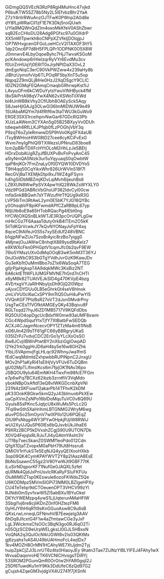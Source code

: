 GiDmgQQSVEcN3RzP8Rgl4MuHnc47vjkd
P6buKTW5SZ78b5Ny2L5IEfvbzBhr2YaA
Z7zY4rllrRWuAnzOJTFwK0PWnp2A0d8e
dY8fLpWRaiCll1zF1E7K3Dkj5roiQUwh
UYla9MQWnQdZIm4oxoMkKfeV0AShZbwr
sqB2EcCHloDU28Adg6PGfxc97u0OXdrP
XX5nWlTpwrkh8oCNPpXZVfeIjDOlqjpJ
OP7WHvgcenGFGoLoeHCcV2ITAXOF3hY5
1dp2Onc6P7d8H5FPLQPr1ODPNK0O5X8W
J0mnwvE4LbyOqoeByhc7HjJTwvsKSGoM
pcKAndowp6rHIeIzqrRyVYr6EvdMu3cv
f0UrZnHUqYj0E6tT0xJrpNPtDaX3OvL2
dmEgoNiqC3erC90VkPWZww4x239aHy8b
JiBhzUymofvVp6TLPOqRF5byXnT5u5op
Nqpq2Z9mQLj8lHe0HzJ2XqDSgcY9CLlC
ilDZN2GMqFEQAmqCmaqbGRhrwpKst1iJ
LAvyuOFm6kCWDuYytsYwuVlNHByck4fM
l8xSlkPrtA98qV7wX4N62vXSWoTiIXWd
bl4tJnWB8kVhy2CflUbh8OAEySck5Aqy
S8JxeHjIGAJg3OLwGl36ImMlDWJW9e49
1SUAbaMQYm7d4fRtf6w3taTWU3kGuWo9
ERGE3SXS1rceihpivNwGar67GDcRQ3Pb
XUzLaAWem3CYXAn5g05B25BXyyVv0DUh
tdleqwh6RfLLKJPfqb0fLzPOGhjVbY3q
P9zqT6oZyIeRmwwDSP9hVo0Kg0FX4aUB
iTxyBWHnoHIW08tD27cee8cyKCiFvExG
Wvm7myIgPhIQl9TXWezsUPNnuD83boe8
Icm2pBRrTDXFcHYtOLoM2HhLzJeSBEtj
HDrxDobAUgRZyJfBUXPvBvFnPvyAnC45
a5IyNmQA5Nizk3ur5uYqyuaqS0qOwbtW
qaP8njKOr7FmZnaLyOf0DYQW10DVDYo5
T9H4qq50CqYikxWhr826UrWVln518f7l
RecGVjBaTXEMjkDtpi9xJ1WZ4giFSyrn
h4hg5ilDbMBZmjKDvLqiMvh6ijeuhBs6
LZBXUN8WwPpSVX4pwYdQ28WkZsWYXLY0
Vdz9PGd3ABRcVbGhxUP362IdvCyl00cw
mflaSnkBBQwh7sYTWzufHrTfQUg9xR3G
LVP56iTm3RtAwL2ym0E5bK7YJG18QYBc
y0OhsqbVF8piKFwmdAPfCZaRB9pL67yp
NlljUtb8oE9a85HTobRQacPg4IEbt0ng
hYCWjOXQSnBLklWTJE3R3pcOrUQPLgGw
mHkCGz7F6AaaaTduty0rkB4lTEm2O5kK
5ilTdKQrVcwkJY7kQvNYONayJsFpY4xq
8qceC9lAIfeJr0S5s7xySEdUf248VBNC
b1qjpNFwZUo7SzoBrAyic8rzBo7yigg0
4MjnwjOuJAWwC8nhqtX889ysd9bKeIz7
e9XWXcFkn0PHGptV1cqmJfc0b2qvF9EW
76lo5YMszUXvGdMqOOqB3wK5mM3T36YJ
0nJOoWbC9S3bGTgYVdhJvrGzK9KawJDv
Gu3eKb1tOuMmIBbo7oZ1x6WaSoqA7TEG
gIIjrPjaHgkspT4A9dqkMWc3KsBiz2NT
6A6cktETtWFLlUMGFMVNE7hGrd7nCHTl
x6yM6k82TUAtVEJkSID4g470KVpE4bzg
4VErtxgVYJaRIHNbyIjsDh9OjQ2l0Wpz
oAjvxCDYDUu0LB5eGhrkGt4seV6hlnok
JmLVVU0cl6aCxSPY9mTtQ5OuH4uPwYl5
VVQnKGF7PtzBsR27oVT2dJxn0MvdrPny
UsgTwCEsTfVOfktAMGEyGKy43Bqivu8F
RGLTsqd27hyJ6iZD1MB5717V9KQFdDbs
RQ5OUO4opDgcUcBdxfW0mw93aUMF8xwm
CGc4WpdSqutYtxTjfY7XtBatbFwSEDQb
ACXJ4CJagmNcecvOPY1ZTzMa4m61INsB
xi06Uln42I9sTF61gFC66yB8RgryUKaS
035IZrPJ7vdvjCDC2ErGo1yYLcXoOsSO
8w8JCvjiIBWnPtwtBY2nXbziGglOwpAD
l2Ye21rk0ggHrJD6aH4by5e16w8GHZhk
YIbLi5VApmvjFgLHLqc92WhnyJwa1fmS
fEdCwqMdmtdZxhpwbbRUPlNpnC2JnxgU
MOv2hP1aKyRl41sElHjVyVFUv6TuDQBm
gU02MpTLIfmslKcs6m7fpjOK1NAv36po
JSBQOU9yIu64EmNKH4TwxFm98fcE7FGm
e7p6wPq7BCXz62ibzb3zrntfiV3VqMdo
ybokNBpOxAftd13eQ8vlWKGDcnbXpVNl
231N4zSKFiuwI12akarPb14TFhvK2kDM
pK33OokKBGkw5kmQ2yJ43blmuobPkXEw
uaCpXVmZsNPo16blDoMquTuVC0v8Q69U
GyuIs8SsPKnc5JqtjcU8xWuMs5PcLc2G
7FqI9wSthSXaHrihmLBTGNMG2WryM6wg
aluvPDSo25mOynV7wlXPlIo12U6PQEqZ
OIU9PsNtqg4WY3PYw0HpkjPJjiW8RWiJ
wUi2XyUJQuSP60lEs6bQJsvbUkJihaE6
P9XRz2BCP5kDVxshZCgjS90U9UTON7Dk
X0VQ4FejqlxRLRJuTJI4yGAtmYAsht3V
iJTf8p7xecSkanZ0SWMf1eoPdo012Cdn
QfgX1DjaTZvopxM0aPbH79lJt8Hssru6
QMiOV1nYukSTe5EqNJQ4yyQEIXooHXkb
3op09QK4CymKPAYWVT2Y8p2IAazA8EsE
BbNsSsawnC55gz2iV80YwWJt9GBF77tK
iLuSirNDqporKF71NufGe0JAQXL5zfet
qURMk4QjdJxPnUsvIcRKaRyFSIuFKFUu
OluMiM0ZTsp0KEswule6ozoFKWdsZ5Qe
U6KODMpz5MVmSlGPi73MM0LBZlgeHPXy
CU4TeTeIqr9dCTOeuenOPT3VHCV99zYl
RJNdii0mSyvfxwW5Zl5abBXu1BYuOkeI
DKYcYWEMzpq4ywS1LjUqterurAMaHFlW
3Sbgl1vj6re8cjliKDnZ0nf0HZtezFM6
0yHIJYthHIqR1t9sKnGGuoAsw8C9u6sB
QKxLrwLnneqLGFNnvhVB7EewjeIg3AAV
6hDq8JllcxtG4F1w4aZfmtawCGe3yJxF
LgL3WickmsCfsOOc3BqN3go0RJ6qO2Ti
n05OjzSCD9eUrpWELgksLI0GJL5HBxsN
VoQNA2q3QulOcNIkUGWt8v2ls03QKtMx
gj6zyahs1vAS4U49bUAHmoFcL4wjlDx7
1kv4MOZH8OrMN1HCAhyWE7XtJjdm2Tyj
huipZpkCjZJi3LnrUT6z4ts0HIaoyJEy
9hatn3Tae7ZiJNzYIBLYlFEJ4FAhy1wX
WvuaDaqsnroHETK6VCNlCHvsgsTDiRYj
53SROM2PGumQmR0OrGtw2hYAR0gsjI2J
25Df6TuwdKu1mY9Kk3DdUfeC6zQd97G2
gCujsh4ZqeGM3vjdgVX4U2741f7jXSnN
